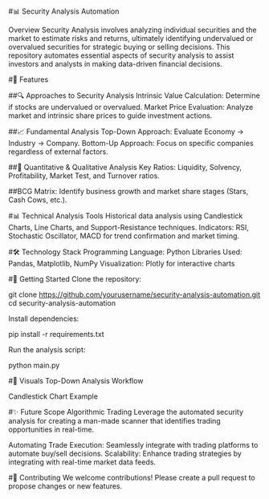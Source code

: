 #📊 Security Analysis Automation

Overview
Security Analysis involves analyzing individual securities and the market to estimate risks and returns, ultimately identifying undervalued or overvalued securities for strategic buying or selling decisions. This repository automates essential aspects of security analysis to assist investors and analysts in making data-driven financial decisions.

#🧰 Features

##🔍 Approaches to Security Analysis
Intrinsic Value Calculation: Determine if stocks are undervalued or overvalued.
Market Price Evaluation: Analyze market and intrinsic share prices to guide investment actions.

##📈 Fundamental Analysis
Top-Down Approach: Evaluate Economy → Industry → Company.
Bottom-Up Approach: Focus on specific companies regardless of external factors.

##🏦 Quantitative & Qualitative Analysis
Key Ratios: Liquidity, Solvency, Profitability, Market Test, and Turnover ratios.

##BCG Matrix: Identify business growth and market share stages (Stars, Cash Cows, etc.).

#📊 Technical Analysis Tools
Historical data analysis using Candlestick Charts, Line Charts, and Support-Resistance techniques.
Indicators: RSI, Stochastic Oscillator, MACD for trend confirmation and market timing.

#🛠️ Technology Stack
Programming Language: Python
Libraries Used: Pandas, Matplotlib, NumPy
Visualization: Plotly for interactive charts

#🚀 Getting Started
Clone the repository:

git clone https://github.com/yourusername/security-analysis-automation.git
cd security-analysis-automation

Install dependencies:

pip install -r requirements.txt

Run the analysis script:

python main.py

#📸 Visuals
Top-Down Analysis Workflow

Candlestick Chart Example

#✨ Future Scope
Algorithmic Trading
Leverage the automated security analysis for creating a man-made scanner that identifies trading opportunities in real-time.

Automating Trade Execution: Seamlessly integrate with trading platforms to automate buy/sell decisions.
Scalability: Enhance trading strategies by integrating with real-time market data feeds.

#🤝 Contributing
We welcome contributions! Please create a pull request to propose changes or new features.

